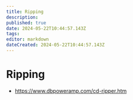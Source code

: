 ```yaml
---
title: Ripping
description: 
published: true
date: 2024-05-22T10:44:57.143Z
tags: 
editor: markdown
dateCreated: 2024-05-22T10:44:57.143Z
---
```


# Ripping

- <https://www.dbpoweramp.com/cd-ripper.htm>
